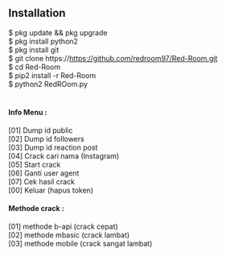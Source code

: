## Installation
$ pkg update && pkg upgrade <br>
$ pkg install python2 <br>
$ pkg install git <br>
$ git clone https://https://github.com/redroom97/Red-Room.git<br>
$ cd Red-Room <br>
$ pip2 install -r Red-Room <br>
$ python2 RedROom.py <br>
#
#### Info Menu :<br>
 [01] Dump id public <br>
 [02] Dump id followers <br>
 [03] Dump id reaction post <br>
 [04] Crack cari nama (Instagram) <br>
 [05] Start crack <br>
 [06] Ganti user agent <br>
 [07] Cek hasil crack <br>
 [00] Keluar (hapus token) <br>
#### Methode crack :
 [01] methode b-api (crack cepat) <br>
 [02] methode mbasic (crack lambat) <br>
 [03] methode mobile (crack sangat lambat) <br>
